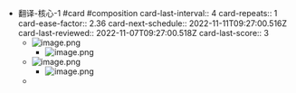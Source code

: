 - 翻译-核心-1 #card #composition
  card-last-interval:: 4
  card-repeats:: 1
  card-ease-factor:: 2.36
  card-next-schedule:: 2022-11-11T09:27:00.516Z
  card-last-reviewed:: 2022-11-07T09:27:00.518Z
  card-last-score:: 3
	- ![image.png](../assets/image_1667813030479_0.png)
		- ![image.png](../assets/image_1667813057164_0.png)
	- ![image.png](../assets/image_1667813078174_0.png)
		- ![image.png](../assets/image_1667813167606_0.png)
	-